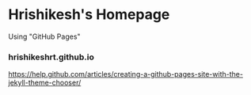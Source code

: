 # Hrishikesh's Homepage
Using "GitHub Pages"


### hrishikeshrt.github.io
https://help.github.com/articles/creating-a-github-pages-site-with-the-jekyll-theme-chooser/
